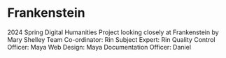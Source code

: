# Frankenstein

2024 Spring Digital Humanities Project looking closely at Frankenstein by Mary Shelley
Team Co-ordinator: Rin
Subject Expert: Rin
Quality Control Officer: Maya
Web Design: Maya
Documentation Officer: Daniel
